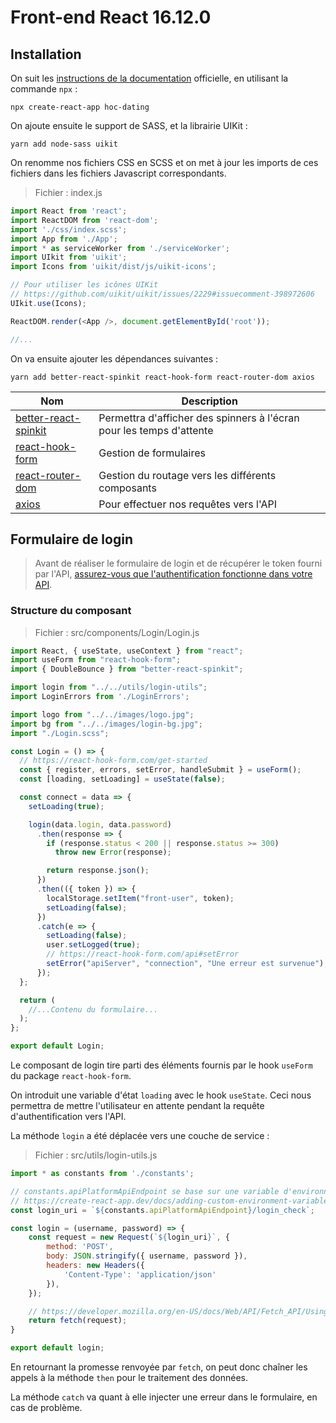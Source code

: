 # Front-end React 16.12.0

## Installation

On suit les [instructions de la documentation](https://create-react-app.dev/docs/getting-started/) officielle, en utilisant la commande `npx` :

`npx create-react-app hoc-dating`

On ajoute ensuite le support de SASS, et la librairie UIKit :

`yarn add node-sass uikit`

On renomme nos fichiers CSS en SCSS et on met à jour les imports de ces fichiers dans les fichiers Javascript correspondants.

>Fichier : index.js

```javascript
import React from 'react';
import ReactDOM from 'react-dom';
import './css/index.scss';
import App from './App';
import * as serviceWorker from './serviceWorker';
import UIkit from 'uikit';
import Icons from 'uikit/dist/js/uikit-icons';

// Pour utiliser les icônes UIKit
// https://github.com/uikit/uikit/issues/2229#issuecomment-398972606
UIkit.use(Icons);

ReactDOM.render(<App />, document.getElementById('root'));

//...
```

On va ensuite ajouter les dépendances suivantes :

`yarn add better-react-spinkit react-hook-form react-router-dom axios`

|Nom|Description|
|---|-----------|
|[better-react-spinkit](http://better-react-spinkit.benjamintatum.com/)|Permettra d'afficher des spinners à l'écran pour les temps d'attente|
|[react-hook-form](https://react-hook-form.com/)|Gestion de formulaires|
|[react-router-dom](https://reacttraining.com/react-router/web/guides/quick-start)|Gestion du routage vers les différents composants|
|[axios](https://github.com/axios/axios)|Pour effectuer nos requêtes vers l'API|

## Formulaire de login

>Avant de réaliser le formulaire de login et de récupérer le token fourni par l'API, [assurez-vous que l'authentification fonctionne dans votre API](https://github.com/ld-web/hoc-dating-api#authentification--jwt).

### Structure du composant

> Fichier : src/components/Login/Login.js

```javascript
import React, { useState, useContext } from "react";
import useForm from "react-hook-form";
import { DoubleBounce } from "better-react-spinkit";

import login from "../../utils/login-utils";
import LoginErrors from './LoginErrors';

import logo from "../../images/logo.jpg";
import bg from "../../images/login-bg.jpg";
import "./Login.scss";

const Login = () => {
  // https://react-hook-form.com/get-started
  const { register, errors, setError, handleSubmit } = useForm();
  const [loading, setLoading] = useState(false);

  const connect = data => {
    setLoading(true);

    login(data.login, data.password)
      .then(response => {
        if (response.status < 200 || response.status >= 300)
          throw new Error(response);

        return response.json();
      })
      .then(({ token }) => {
        localStorage.setItem("front-user", token);
        setLoading(false);
      })
      .catch(e => {
        setLoading(false);
        user.setLogged(true);
        // https://react-hook-form.com/api#setError
        setError("apiServer", "connection", "Une erreur est survenue");
      });
  };

  return (
    //...Contenu du formulaire...
  );
};

export default Login;

```

Le composant de login tire parti des éléments fournis par le hook `useForm` du package `react-hook-form`.

On introduit une variable d'état `loading` avec le hook `useState`. Ceci nous permettra de mettre l'utilisateur en attente pendant la requête d'authentification vers l'API.

La méthode `login` a été déplacée vers une couche de service :

> Fichier : src/utils/login-utils.js

```javascript
import * as constants from './constants';

// constants.apiPlatformApiEndpoint se base sur une variable d'environnement
// https://create-react-app.dev/docs/adding-custom-environment-variables/
const login_uri = `${constants.apiPlatformApiEndpoint}/login_check`;

const login = (username, password) => {
    const request = new Request(`${login_uri}`, {
        method: 'POST',
        body: JSON.stringify({ username, password }),
        headers: new Headers({
            'Content-Type': 'application/json'
        }),
    });

    // https://developer.mozilla.org/en-US/docs/Web/API/Fetch_API/Using_Fetch
    return fetch(request);
}

export default login;
```

En retournant la promesse renvoyée par `fetch`, on peut donc chaîner les appels à la méthode `then` pour le traitement des données.

La méthode `catch` va quant à elle injecter une erreur dans le formulaire, en cas de problème.
